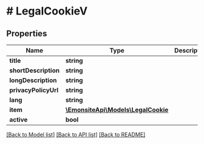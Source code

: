 # # LegalCookieV

## Properties

Name | Type | Description | Notes
------------ | ------------- | ------------- | -------------
**title** | **string** |  | [optional]
**shortDescription** | **string** |  | [optional]
**longDescription** | **string** |  | [optional]
**privacyPolicyUrl** | **string** |  | [optional]
**lang** | **string** |  | [optional]
**item** | [**\EmonsiteApi\Models\LegalCookie**](LegalCookie.md) |  | [optional]
**active** | **bool** |  | [optional]

[[Back to Model list]](../../README.md#models) [[Back to API list]](../../README.md#endpoints) [[Back to README]](../../README.md)
